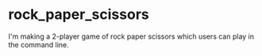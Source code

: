 # rock_paper_scissors
I'm making a 2-player game of rock paper scissors which users can play in the command line. 
